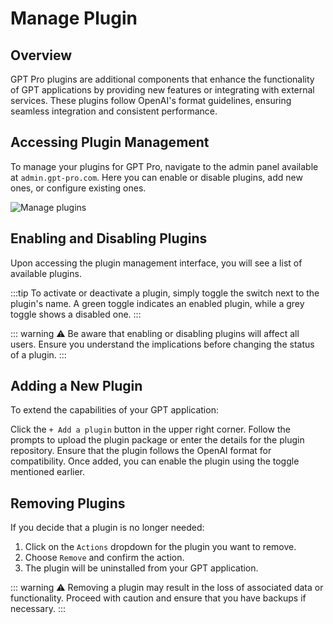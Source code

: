 # Manage Plugin

## Overview

GPT Pro plugins are additional components that enhance the functionality of GPT applications by providing new features or integrating with external services. These plugins follow OpenAI's format guidelines, ensuring seamless integration and consistent performance.

## Accessing Plugin Management

To manage your plugins for GPT Pro, navigate to the admin panel available at `admin.gpt-pro.com`. Here you can enable or disable plugins, add new ones, or configure existing ones.

![Manage plugins](/assets/img/gpt/plugins.png)

## Enabling and Disabling Plugins
Upon accessing the plugin management interface, you will see a list of available plugins.

:::tip
To activate or deactivate a plugin, simply toggle the switch next to the plugin's name. A green toggle indicates an enabled plugin, while a grey toggle shows a disabled one.
:::

::: warning ⚠️
Be aware that enabling or disabling plugins will affect all users. Ensure you understand the implications before changing the status of a plugin.
:::

## Adding a New Plugin
To extend the capabilities of your GPT application:

Click the `+ Add a plugin` button in the upper right corner.
Follow the prompts to upload the plugin package or enter the details for the plugin repository.
Ensure that the plugin follows the OpenAI format for compatibility.
Once added, you can enable the plugin using the toggle mentioned earlier.

## Removing Plugins
If you decide that a plugin is no longer needed:

1. Click on the `Actions` dropdown for the plugin you want to remove.
2. Choose `Remove` and confirm the action.
3. The plugin will be uninstalled from your GPT application.

::: warning ⚠️
Removing a plugin may result in the loss of associated data or functionality. Proceed with caution and ensure that you have backups if necessary.
:::